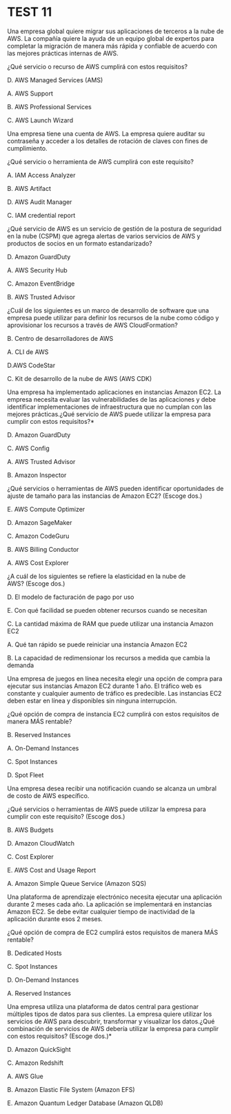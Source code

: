 # TEST 11

Una empresa global quiere migrar sus aplicaciones de terceros a la nube de AWS. La compañía quiere la ayuda de un equipo global de expertos para completar la migración de manera más rápida y confiable de acuerdo con las mejores prácticas internas de AWS.

¿Qué servicio o recurso de AWS cumplirá con estos requisitos?

D. AWS Managed Services (AMS)

A. AWS Support

B. AWS Professional Services

C. AWS Launch Wizard

Una empresa tiene una cuenta de AWS. La empresa quiere auditar su contraseña y acceder a los detalles de rotación de claves con fines de cumplimiento.

¿Qué servicio o herramienta de AWS cumplirá con este requisito?

A. IAM Access Analyzer

B. AWS Artifact

D. AWS Audit Manager

C. IAM credential report

¿Qué servicio de AWS es un servicio de gestión de la postura de seguridad en la nube (CSPM) que agrega alertas de varios servicios de AWS y productos de socios en un formato estandarizado?

D. Amazon GuardDuty

A. AWS Security Hub

C. Amazon EventBridge

B. AWS Trusted Advisor

¿Cuál de los siguientes es un marco de desarrollo de software que una empresa puede utilizar para definir los recursos de la nube como código y aprovisionar los recursos a través de AWS CloudFormation?

B. Centro de desarrolladores de AWS

A. CLI de AWS

D.AWS CodeStar

C. Kit de desarrollo de la nube de AWS (AWS CDK)

Una empresa ha implementado aplicaciones en instancias Amazon EC2. La empresa necesita evaluar las vulnerabilidades de las aplicaciones y debe identificar implementaciones de infraestructura que no cumplan con las mejores prácticas.¿Qué servicio de AWS puede utilizar la empresa para cumplir con estos requisitos?*

D. Amazon GuardDuty

C. AWS Config

A. AWS Trusted Advisor

B. Amazon Inspector

¿Qué servicios o herramientas de AWS pueden identificar oportunidades de ajuste de tamaño para las instancias de Amazon EC2? (Escoge dos.)

E. AWS Compute Optimizer

D. Amazon SageMaker

C. Amazon CodeGuru

B. AWS Billing Conductor

A. AWS Cost Explorer

¿A cuál de los siguientes se refiere la elasticidad en la nube de AWS? (Escoge dos.)

D. El modelo de facturación de pago por uso

E. Con qué facilidad se pueden obtener recursos cuando se necesitan

C. La cantidad máxima de RAM que puede utilizar una instancia Amazon EC2

A. Qué tan rápido se puede reiniciar una instancia Amazon EC2

B. La capacidad de redimensionar los recursos a medida que cambia la demanda

Una empresa de juegos en línea necesita elegir una opción de compra para ejecutar sus instancias Amazon EC2 durante 1 año. El tráfico web es constante y cualquier aumento de tráfico es predecible. Las instancias EC2 deben estar en línea y disponibles sin ninguna interrupción.

¿Qué opción de compra de instancia EC2 cumplirá con estos requisitos de manera MÁS rentable?

B. Reserved Instances

A. On-Demand Instances

C. Spot Instances

D. Spot Fleet

Una empresa desea recibir una notificación cuando se alcanza un umbral de costo de AWS específico.

¿Qué servicios o herramientas de AWS puede utilizar la empresa para cumplir con este requisito? (Escoge dos.)

B. AWS Budgets

D. Amazon CloudWatch

C. Cost Explorer

E. AWS Cost and Usage Report

A. Amazon Simple Queue Service (Amazon SQS)

Una plataforma de aprendizaje electrónico necesita ejecutar una aplicación durante 2 meses cada año. La aplicación se implementará en instancias Amazon EC2. Se debe evitar cualquier tiempo de inactividad de la aplicación durante esos 2 meses.

¿Qué opción de compra de EC2 cumplirá estos requisitos de manera MÁS rentable?

B. Dedicated Hosts

C. Spot Instances

D. On-Demand Instances

A. Reserved Instances

Una empresa utiliza una plataforma de datos central para gestionar múltiples tipos de datos para sus clientes. La empresa quiere utilizar los servicios de AWS para descubrir, transformar y visualizar los datos.¿Qué combinación de servicios de AWS debería utilizar la empresa para cumplir con estos requisitos? (Escoge dos.)*

D. Amazon QuickSight

C. Amazon Redshift

A. AWS Glue

B. Amazon Elastic File System (Amazon EFS)

E. Amazon Quantum Ledger Database (Amazon QLDB)